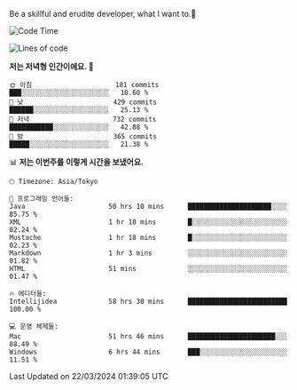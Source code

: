 Be a skillful and erudite developer, what I want to.👶

<!--START_SECTION:waka-->
![Code Time](http://img.shields.io/badge/Code%20Time-572%20hrs%2032%20mins-blue)

![Lines of code](https://img.shields.io/badge/%EC%A0%80%EB%8A%94%20%EC%97%AC%ED%83%9C%EA%B9%8C%EC%A7%80%20-906.0%20thousand%20%EC%A4%84%EC%9D%98%20%EC%BD%94%EB%93%9C%EB%A5%BC%20%EC%9E%91%EC%84%B1%ED%96%88%EC%96%B4%EC%9A%94.-blue)

**저는 저녁형 인간이에요. 🦉** 

```text
🌞 아침                     181 commits         ███░░░░░░░░░░░░░░░░░░░░░░   10.60 % 
🌆 낮　                     429 commits         ██████░░░░░░░░░░░░░░░░░░░   25.13 % 
🌃 저녁                     732 commits         ███████████░░░░░░░░░░░░░░   42.88 % 
🌙 밤　                     365 commits         █████░░░░░░░░░░░░░░░░░░░░   21.38 % 
```


📊 **저는 이번주를 이렇게 시간을 보냈어요.** 

```text
🕑︎ Timezone: Asia/Tokyo

💬 프로그래밍 언어들: 
Java                     50 hrs 10 mins      █████████████████████░░░░   85.75 % 
XML                      1 hr 18 mins        █░░░░░░░░░░░░░░░░░░░░░░░░   02.24 % 
Mustache                 1 hr 18 mins        █░░░░░░░░░░░░░░░░░░░░░░░░   02.23 % 
Markdown                 1 hr 3 mins         ░░░░░░░░░░░░░░░░░░░░░░░░░   01.82 % 
HTML                     51 mins             ░░░░░░░░░░░░░░░░░░░░░░░░░   01.47 % 

🔥 에디터들: 
Intellijidea             58 hrs 30 mins      █████████████████████████   100.00 % 

💻 운영 체제들: 
Mac                      51 hrs 46 mins      ██████████████████████░░░   88.49 % 
Windows                  6 hrs 44 mins       ███░░░░░░░░░░░░░░░░░░░░░░   11.51 % 
```


 Last Updated on 22/03/2024 01:39:05 UTC
<!--END_SECTION:waka-->
